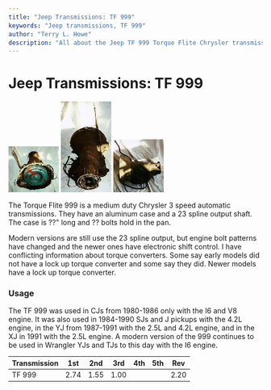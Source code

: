 ```yaml
---
title: "Jeep Transmissions: TF 999"
keywords: "Jeep transmissions, TF 999"
author: "Terry L. Howe"
description: "All about the Jeep TF 999 Torque Flite Chrysler transmission."
---
```

# Jeep Transmissions: TF 999

[![999 front](/img/transmission/factory/tf9991_.jpg)](/img/transmission/factory/tf9991.jpg) [![999 back](/img/transmission/factory/tf9993_.jpg)](/img/transmission/factory/tf9993.jpg) [![999 side](/img/transmission/factory/tf9992_.jpg)](/img/transmission/factory/tf9992.jpg)   

The Torque Flite 999 is a medium duty Chrysler 3 speed automatic transmissions. They have an aluminum case and a 23 spline output shaft. The case is ??" long and ?? bolts hold in the pan.

Modern versions are still use the 23 spline output, but engine bolt patterns have changed and the newer ones have electronic shift control. I have conflicting information about torque converters. Some say early models did not have a lock up torque converter and some say they did. Newer models have a lock up torque converter. 

### Usage

The TF 999 was used in CJs from 1980-1986 only with the I6 and V8 engine. It was also used in 1984-1990 SJs and J pickups with the 4.2L engine, in the YJ from 1987-1991 with the 2.5L and 4.2L engine, and in the XJ in 1991 with the 2.5L engine. A modern version of the 999 continues to be used in Wrangler YJs and TJs to this day with the I6 engine. 

| Transmission | 1st  | 2nd  | 3rd  | 4th | 5th | Rev  |
|--------------|------|------|------|-----|-----|------|
| TF 999       | 2.74 | 1.55 | 1.00 |     |     | 2.20 |